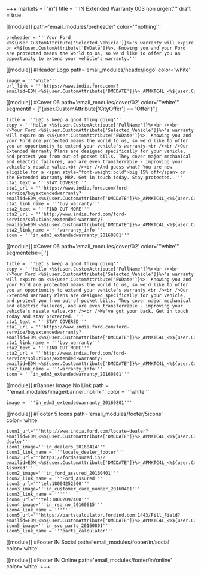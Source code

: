 +++
markets = ["in"]
title = '''IN Extended Warranty 003 non urgent'''
draft = true

[[module]]
path='email_modules/preheader'
color='''nothing'''

	preheader = '''Your Ford <%${user.CustomAttribute['Selected_Vehicle']}%>'s warranty will expire on <%${user.CustomAttribute['EWDate']}%>. Knowing you and your Ford are protected means the world to us, so we'd like to offer you an opportunity to extend your vehicle's warranty.'''

[[module]] #Header Logo
path='email_modules/header/logo'
color='white'

	image = '''white'''
	url_link = '''https://www.india.ford.com/?emailid=EDM_<%${user.CustomAttribute['DMCDATE']}%>_APMKTC4L_<%${user.CustomAttribute['DMCCAMPAIGN']}%>'''

[[module]] #Cover 06
path='email_modules/cover/02'
color='''white'''
segmentif = ["(user.CustomAttribute['CityOffer'] == 'Offer')"]

	title = '''Let's keep a good thing going'''
	copy = '''Hello <%${user.CustomAttribute['FullName']}%><br /><br />Your Ford <%${user.CustomAttribute['Selected_Vehicle']}%>'s warranty will expire on <%${user.CustomAttribute['EWDate']}%>. Knowing you and your Ford are protected means the world to us, so we'd like to offer you an opportunity to extend your vehicle's warranty.<br /><br />Our Extended Warranty Plans are designed specifically for your vehicle, and protect you from out-of-pocket bills. They cover major mechanical and electric failures, and are even transferrable - improving your vehicle's resale value.<br /><br />And guess what? You are now eligible for a <span style="font-weight:bold">big 15% off</span> on the Extended Warranty MRP. Get in touch today. Stay protected. '''
	cta1_text = '''STAY COVERED'''
	cta1_url = '''https://www.india.ford.com/ford-service/buyextendedwarranty?emailid=EDM_<%${user.CustomAttribute['DMCDATE']}%>_APMKTC4L_<%${user.CustomAttribute['DMCCAMPAIGN']}%>'''
	cta1_link_name = '''buy_warranty'''
	cta2_text = '''FIND OUT MORE'''
	cta2_url = '''http://www.india.ford.com/ford-service/solutions/extended-warranty?emailid=EDM_<%${user.CustomAttribute['DMCDATE']}%>_APMKTC4L_<%${user.CustomAttribute['DMCCAMPAIGN']}%>'''
	cta2_link_name = '''warranty_info'''
	icon = '''in_edm3_extendedwarranty_20160801'''

[[module]] #Cover 06
path='email_modules/cover/02'
color='''white'''
segmentelse=['']

	title = '''Let's keep a good thing going'''
	copy = '''Hello <%${user.CustomAttribute['FullName']}%><br /><br />Your Ford <%${user.CustomAttribute['Selected_Vehicle']}%>'s warranty will expire on <%${user.CustomAttribute['EWDate']}%>. Knowing you and your Ford are protected means the world to us, so we'd like to offer you an opportunity to extend your vehicle's warranty.<br /><br />Our Extended Warranty Plans are designed specifically for your vehicle, and protect you from out-of-pocket bills. They cover major mechanical and electric failures, and are even transferrable - improving your vehicle's resale value.<br /><br />We've got your back. Get in touch today and stay protected. '''
	cta1_text = '''STAY COVERED'''
	cta1_url = '''https://www.india.ford.com/ford-service/buyextendedwarranty?emailid=EDM_<%${user.CustomAttribute['DMCDATE']}%>_APMKTC4L_<%${user.CustomAttribute['DMCCAMPAIGN']}%>'''
	cta1_link_name = '''buy_warranty'''
	cta2_text = '''FIND OUT MORE'''
	cta2_url = '''http://www.india.ford.com/ford-service/solutions/extended-warranty?emailid=EDM_<%${user.CustomAttribute['DMCDATE']}%>_APMKTC4L_<%${user.CustomAttribute['DMCCAMPAIGN']}%>'''
	cta2_link_name = '''warranty_info'''
	icon = '''in_edm3_extendedwarranty_20160801'''

[[module]] #Banner Image No Link
path = '''email_modules/image/banner_nolink'''
color = '''white'''

	image = '''in_edm3_extendedwarranty_20160801'''

[[module]] #Footer 5 Icons
path='email_modules/footer/5icons'
color='white'

	icon1_url='''http://www.india.ford.com/locate-dealer?emailid=EDM_<%${user.CustomAttribute['DMCDATE']}%>_APMKTC4L_<%${user.CustomAttribute['DMCCAMPAIGN']}%>_locate-dealer'''
	icon1_image='''in_dealers_20160414'''
	icon1_link_name = '''locate_dealer_footer'''
	icon2_url='''https://fordassured.in/?emailid=EDM_<%${user.CustomAttribute['DMCDATE']}%>_APMKTC4L_<%${user.CustomAttribute['DMCCAMPAIGN']}%>_Ford-Assured'''
	icon2_image='''in_ford_assured_20160401'''
	icon2_link_name = '''Ford_Assured'''
	icon3_url='''tel:18004252500'''
	icon3_image='''in_customer_care_number_20160401'''
	icon3_link_name = ''''''
	icon4_url='''tel:18002097400'''
	icon4_image='''in_rsa_no_20160615'''
	icon4_link_name = ''''''
	icon5_url='''https://partscalculator.fordind.com:1443/Fill_Field?emailid=EDM_<%${user.CustomAttribute['DMCDATE']}%>_APMKTC4L_<%${user.CustomAttribute['DMCCAMPAIGN']}%>'''
	icon5_image='''in_svc_parts_20160801'''
	icon5_link_name = '''parts_calculator'''
		
[[module]] #Footer IN Social
path='email_modules/footer/in/social'
color='white'

[[module]] #Footer IN Online
path='email_modules/footer/in/online'
color='white'
+++